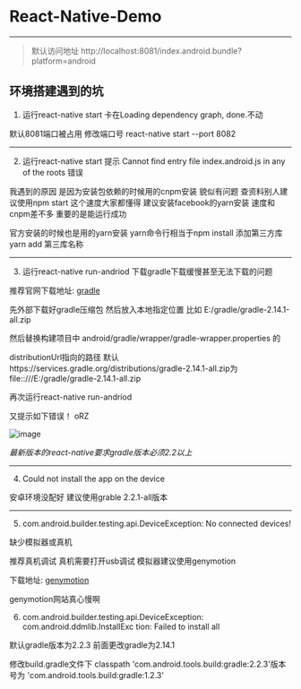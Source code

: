 # React-Native-Demo
----

> 默认访问地址 http://localhost:8081/index.android.bundle?platform=android 

## 环境搭建遇到的坑

1. 运行react-native start 卡在Loading dependency graph, done.不动

默认8081端口被占用  修改端口号 react-native start --port 8082

---
2. 运行react-native start 提示 Cannot find entry file index.android.js in any of the roots 错误

我遇到的原因 是因为安装包依赖的时候用的cnpm安装  貌似有问题 查资料别人建议使用npm start  这个速度大家都懂得 建议安装facebook的yarn安装 速度和cnpm差不多  重要的是能运行成功

官方安装的时候也是用的yarn安装 yarn命令行相当于npm install  添加第三方库 yarn add 第三库名称

---

3. 运行react-native run-andriod 下载gradle下载缓慢甚至无法下载的问题

推荐官网下载地址: [gradle](http://services.gradle.org/distributions/)

先外部下载好gradle压缩包 然后放入本地指定位置 比如 E:/gradle/gradle-2.14.1-all.zip 

然后替换构建项目中 android/gradle/wrapper/gradle-wrapper.properties 的 

distributionUrl指向的路径  默认https\://services.gradle.org/distributions/gradle-2.14.1-all.zip为file:\:///E:/gradle/gradle-2.14.1-all.zip

再次运行react-native run-andriod

又提示如下错误！   oRZ

![image](e:test1.png)

*最新版本的react-native要求gradle版本必须2.2以上*

---

4. Could not install the app on the device

安卓环境没配好 建议使用grable 2.2.1-all版本

---

5. com.android.builder.testing.api.DeviceException: No connected devices!

缺少模拟器或真机 

推荐真机调试 真机需要打开usb调试 模拟器建议使用genymotion  

下载地址: [genymotion](https://www.genymotion.com/download/)

genymotion网站真心慢啊

6. com.android.builder.testing.api.DeviceException: com.android.ddmlib.InstallExc
tion: Failed to install all

默认gradle版本为2.2.3 前面更改gradle为2.14.1

修改build.gradle文件下 classpath 'com.android.tools.build:gradle:2.2.3'版本号为 'com.android.tools.build:gradle:1.2.3'
